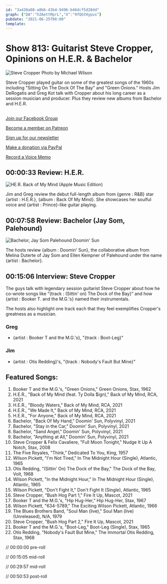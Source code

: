 ```yaml
---
id: "3a438a08-a8b6-43b4-9496-b46dcf5d28dd"
graph: {"DA":"hZAettMprL","X":"9fQGtHypus"}
pubdate: "2021-06-25T00:00"
template: 
---
```






# Show 813: Guitarist Steve Cropper, Opinions on H.E.R. & Bachelor

![Steve Cropper Photo by Michael Wilson](https://static.soundopinions.org/images/2021/steve_cropper_credit_michael-wilson4.jpeg)

Steve Cropper played guitar on some of the greatest songs of the 1960s including "Sitting On The Dock Of The Bay" and "Green Onions." Hosts Jim DeRogatis and Greg Kot talk with Cropper about his long career as a session musician and producer. Plus they review new albums from Bachelor and H.E.R. 



## 

[Join our Facebook Group](https://bit.ly/3sivr9T)

[Become a member on Patreon](https://bit.ly/3slWZvc)

[Sign up for our newsletter](https://bit.ly/3eEvRnG)

[Make a donation via PayPal](https://bit.ly/3dmt9lU)

[Record a Voice Memo](https://bit.ly/2RyD5Ah)



## 00:00:33 Review: H.E.R.

![HE.R. Back of My Mind (Apple Music Edition)](https://static.soundopinions.org/assets/813/X12.jpg)

Jim and Greg review the debut full-length album from {genre : R&B} star {artist : H.E.R.}, {album : Back Of My Mind}. She showcases her soulful voice and {artist : Prince}-like guitar playing.



## 00:07:58 Review: Bachelor (Jay Som, Palehound)

![Bachelor, Jay Som  Palehound Doomin' Sun](https://static.soundopinions.org/assets/813/DA1.jpg)

The hosts review {album : Doomin' Sun}, the collaborative album from Melina Duterte of Jay Som and Ellen Kempner of Palehound under the name {artist : Bachelor}.



## 00:15:06 Interview: Steve Cropper

The guys talk with legendary session guitarist Steve Cropper about how he co-wrote songs like “{track : (Sittin' on) The Dock of the Bay}” and how {artist : Booker T. and the M.G.'s} named their instrumentals.

The hosts also highlight one track each that they feel exemplifies Cropper's greatness as a musician.


### Greg

- {artist : Booker T and the M.G.'s}, "{track : Boot-Leg}"


### Jim

- {artist : Otis Redding}'s, "{track : Nobody's Fault But Mine}"



## Featured Songs:

1. Booker T and the M.G.'s, "Green Onions," Green Onions, Stax, 1962
2. H.E.R., "Back of My Mind (feat. Ty Dolla $ign)," Back of My Mind, RCA, 2021
3. H.E.R., "Bloody Waters," Back of My Mind, RCA, 2021
4. H.E.R., "We Made It," Back of My Mind, RCA, 2021
5. H.E.R., "For Anyone," Back of My Mind, RCA, 2021
6. Bachelor, "Back Of My Hand," Doomin' Sun, Polyvinyl, 2021
7. Bachelor, "Stay in the Car," Doomin' Sun, Polyvinyl, 2021
8. Bachelor, "Sand Angel," Doomin' Sun, Polyvinyl, 2021
9. Bachelor, "Anything at All," Doomin' Sun, Polyvinyl, 2021
10. Steve Cropper & Felix Cavaliere, "Full Moon Tonight," Nudge It Up A Notch, Stax, 2008
11. The Five Royales, "Think," Dedicated To You, King, 1957
12. Wilson Pickett, "I'm Not Tired," In The Midnight Hour (Single), Atlantic, 1965
13. Otis Redding, "(Sittin' On) The Dock of the Bay," The Dock of the Bay, Volt, 1968
14. Wilson Pickett, "In the Midnight Hour," In The Midnight Hour (Single), Atlantic, 1965
15. Wilson Pickett, "Don't Fight It," Don't Fight It (Single), Atlantic, 1965
16. Steve Cropper, "Bush Hog Part 1," Fire It Up, Mascot, 2021
17. Booker T and the M.G.'s, "Hip Hug-Her," Hip Hug-Her, Stax, 1967
18. Wilson Pickett, "634-5789," The Exciting Wilson Pickett, Atlantic, 1966
19. The Blues Brothers Band, "Soul Man (live)," Soul Man (live) (Unreleased), N/A, 1979
20. Steve Cropper, "Bush Hog Part 2," Fire It Up, Mascot, 2021
21. Booker T and the M.G.'s, "Boot-Leg," Boot-Leg (Single), Stax, 1965
22. Otis Redding, "Nobody's Fault But Mine," The Immortal Otis Redding, Stax, 1968

// 00:00:00 pre-roll

// 00:15:05 mid-roll

// 00:29:57 mid-roll

// 00:50:53 post-roll